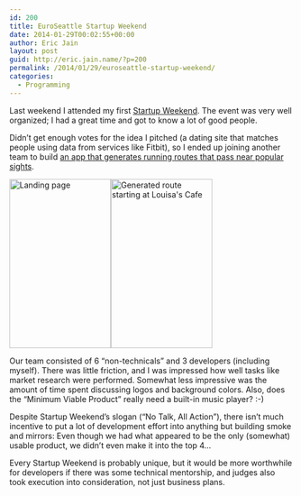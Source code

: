 ```yaml
---
id: 200
title: EuroSeattle Startup Weekend
date: 2014-01-29T00:02:55+00:00
author: Eric Jain
layout: post
guid: http://eric.jain.name/?p=200
permalink: /2014/01/29/euroseattle-startup-weekend/
categories:
  - Programming
---
```

Last weekend I attended my first [Startup Weekend](http://euroseattle.startupweekend.org/). The event was very well organized; I had a great time and got to know a lot of good people.

<!--more-->

Didn&#8217;t get enough votes for the idea I pitched (a dating site that matches people using data from services like Fitbit), so I ended up joining another team to build [an app that generates running routes that pass near popular sights](http://www.myloop.co/).

 <img src="http://eric.jain.name/wp-content/uploads/2014/01/myloop_landing.png" title="Landing page" width="180" height="300" class="alignnone size-medium wp-image-203" /><img src="http://eric.jain.name/wp-content/uploads/2014/01/myloop_app.png" title="Generated route starting at Louisa's Cafe" width="180" height="300" class="alignnone size-medium wp-image-203" />

Our team consisted of 6 &#8220;non-technicals&#8221; and 3 developers (including myself). There was little friction, and I was impressed how well tasks like market research were performed. Somewhat less impressive was the amount of time spent discussing logos and background colors. Also, does the &#8220;Minimum Viable Product&#8221; really need a built-in music player? :-)

Despite Startup Weekend&#8217;s slogan (&#8220;No Talk, All Action&#8221;), there isn&#8217;t much incentive to put a lot of development effort into anything but building smoke and mirrors: Even though we had what appeared to be the only (somewhat) usable product, we didn&#8217;t even make it into the top 4&#8230;

Every Startup Weekend is probably unique, but it would be more worthwhile for developers if there was some technical mentorship, and judges also took execution into consideration, not just business plans.